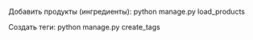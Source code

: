 Добавить продукты (ингредиенты):
python manage.py load_products

Создать теги:
python manage.py create_tags
